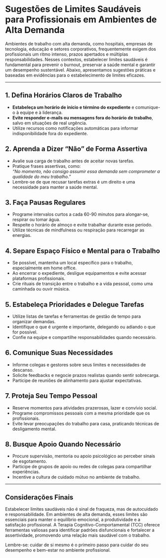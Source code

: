 
# Sugestões de Limites Saudáveis para Profissionais em Ambientes de Alta Demanda

Ambientes de trabalho com alta demanda, como hospitais, empresas de tecnologia, educação e setores corporativos, frequentemente exigem dos profissionais um ritmo intenso, prazos apertados e múltiplas responsabilidades. Nesses contextos, estabelecer limites saudáveis é fundamental para prevenir o burnout, preservar a saúde mental e garantir um desempenho sustentável. Abaixo, apresentamos sugestões práticas e baseadas em evidências para o estabelecimento de limites eficazes.

---

## 1. Defina Horários Claros de Trabalho

- **Estabeleça um horário de início e término do expediente** e comunique-o à equipe e à liderança.
- **Evite responder e-mails ou mensagens fora do horário de trabalho**, salvo em situações de real urgência.
- Utilize recursos como notificações automáticas para informar indisponibilidade fora do expediente.

## 2. Aprenda a Dizer “Não” de Forma Assertiva

- Avalie sua carga de trabalho antes de aceitar novas tarefas.
- Pratique frases assertivas, como:  
  *“No momento, não consigo assumir essa demanda sem comprometer a qualidade do meu trabalho.”*
- Lembre-se de que recusar tarefas extras é um direito e uma necessidade para manter a saúde mental.

## 3. Faça Pausas Regulares

- Programe intervalos curtos a cada 60-90 minutos para alongar-se, respirar ou tomar água.
- Respeite o horário de almoço e evite trabalhar durante esse período.
- Utilize técnicas de mindfulness ou respiração para recarregar as energias.

## 4. Separe Espaço Físico e Mental para o Trabalho

- Se possível, mantenha um local específico para o trabalho, especialmente em home office.
- Ao encerrar o expediente, desligue equipamentos e evite acessar plataformas profissionais.
- Crie rituais de transição entre o trabalho e a vida pessoal, como uma caminhada ou ouvir música.

## 5. Estabeleça Prioridades e Delegue Tarefas

- Utilize listas de tarefas e ferramentas de gestão de tempo para organizar demandas.
- Identifique o que é urgente e importante, delegando ou adiando o que for possível.
- Confie na equipe e compartilhe responsabilidades quando necessário.

## 6. Comunique Suas Necessidades

- Informe colegas e gestores sobre seus limites e necessidades de descanso.
- Solicite feedbacks e negocie prazos realistas quando sentir sobrecarga.
- Participe de reuniões de alinhamento para ajustar expectativas.

## 7. Proteja Seu Tempo Pessoal

- Reserve momentos para atividades prazerosas, lazer e convívio social.
- Programe compromissos pessoais com a mesma prioridade que os profissionais.
- Evite levar preocupações do trabalho para casa, praticando técnicas de desligamento mental.

## 8. Busque Apoio Quando Necessário

- Procure supervisão, mentoria ou apoio psicológico ao perceber sinais de esgotamento.
- Participe de grupos de apoio ou redes de colegas para compartilhar experiências.
- Incentive a cultura de cuidado mútuo no ambiente de trabalho.

---

## Considerações Finais

Estabelecer limites saudáveis não é sinal de fraqueza, mas de autocuidado e responsabilidade. Em ambientes de alta demanda, esses limites são essenciais para manter o equilíbrio emocional, a produtividade e a satisfação profissional. A Terapia Cognitivo-Comportamental (TCC) oferece ferramentas valiosas para identificar padrões disfuncionais e fortalecer a assertividade, promovendo uma relação mais saudável com o trabalho.

Lembre-se: cuidar de si mesmo é o primeiro passo para cuidar do seu desempenho e bem-estar no ambiente profissional.
```
